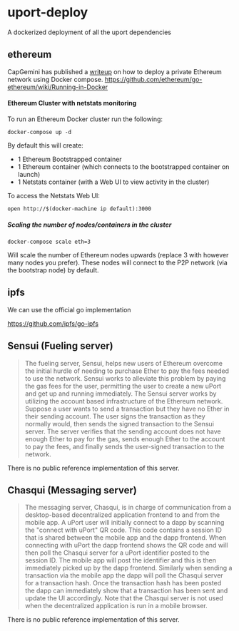 # uport-deploy
A dockerized deployment of all the uport dependencies

## ethereum

CapGemini has published a [writeup](https://capgemini.github.io/blockchain/ethereum-docker-compose/) on how to deploy a private Ethereum network using Docker compose. https://github.com/ethereum/go-ethereum/wiki/Running-in-Docker

#### Ethereum Cluster with netstats monitoring

To run an Ethereum Docker cluster run the following:

```
docker-compose up -d
```

By default this will create:

* 1 Ethereum Bootstrapped container
* 1 Ethereum container (which connects to the bootstrapped container on launch)
* 1 Netstats container (with a Web UI to view activity in the cluster)

To access the Netstats Web UI:

```
open http://$(docker-machine ip default):3000
```

##### Scaling the number of nodes/containers in the cluster

```
docker-compose scale eth=3
```

Will scale the number of Ethereum nodes upwards (replace 3 with however many nodes
you prefer). These nodes will connect to the P2P network (via the bootstrap node)
by default.

## ipfs

We can use the official go implementation

https://github.com/ipfs/go-ipfs


## Sensui (Fueling server)

> The fueling server, Sensui, helps new users of Ethereum overcome the initial hurdle of needing to purchase Ether to pay the fees needed to use the network. Sensui works to alleviate this problem by paying the gas fees for the user, permitting the user to create a new uPort and get up and running immediately.
The Sensui server works by utilizing the account based infrastructure of the Ethereum network. Suppose a user wants to send a transaction but they have no Ether in their sending account. The user signs the transaction as they normally would, then sends the signed transaction to the Sensui server. The server verifies that the sending account does not have enough Ether to pay for the gas, sends enough Ether to the account to pay the fees, and finally sends the user-signed transaction to the network.

There is no public reference implementation of this server. 

## Chasqui (Messaging server)

> The messaging server, Chasqui, is in charge of communication from a desktop-based decentralized application frontend to and from the mobile app. A uPort user will initially connect to a dapp by scanning the "connect with uPort" QR code. This code contains a session ID that is shared between the mobile app and the dapp frontend. When connecting with uPort the dapp frontend shows the QR code and will then poll the Chasqui server for a uPort identifier posted to the session ID. The mobile app will post the identifier and this is then immediately picked up by the dapp frontend.
Similarly when sending a transaction via the mobile app the dapp will poll the Chasqui server for a transaction hash. Once the transaction hash has been posted the dapp can immediately show that a transaction has been sent and update the UI accordingly.
Note that the Chasqui server is not used when the decentralized application is run in a mobile browser.

There is no public reference implementation of this server. 


